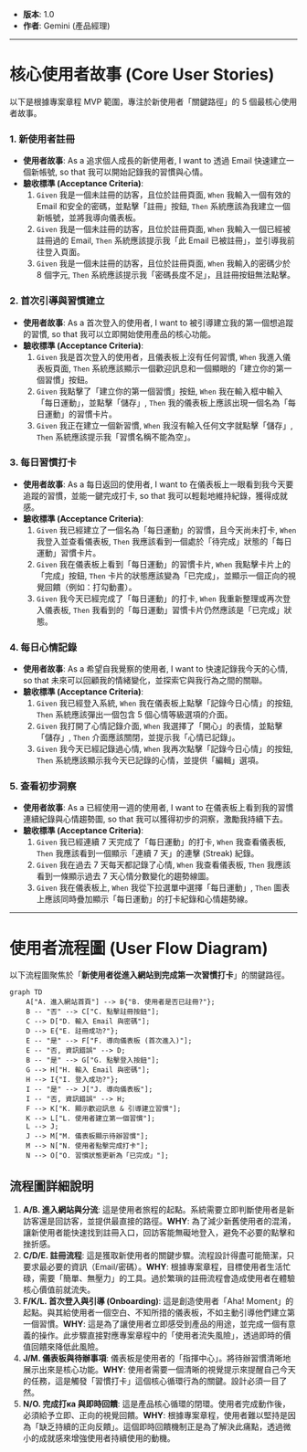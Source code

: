 - **版本**: 1.0
- **作者**: Gemini (產品經理)

---

# 核心使用者故事 (Core User Stories)

以下是根據專案章程 MVP 範圍，專注於新使用者「關鍵路徑」的 5 個最核心使用者故事。

### 1. 新使用者註冊

* **使用者故事**: As a 追求個人成長的新使用者, I want to 透過 Email 快速建立一個新帳號, so that 我可以開始記錄我的習慣與心情。
* **驗收標準 (Acceptance Criteria)**:
  1. `Given` 我是一個未註冊的訪客，且位於註冊頁面, `When` 我輸入一個有效的 Email 和安全的密碼，並點擊「註冊」按鈕, `Then` 系統應該為我建立一個新帳號，並將我導向儀表板。
  2. `Given` 我是一個未註冊的訪客，且位於註冊頁面, `When` 我輸入一個已經被註冊過的 Email, `Then` 系統應該提示我「此 Email 已被註冊」，並引導我前往登入頁面。
  3. `Given` 我是一個未註冊的訪客，且位於註冊頁面, `When` 我輸入的密碼少於 8 個字元, `Then` 系統應該提示我「密碼長度不足」，且註冊按鈕無法點擊。

### 2. 首次引導與習慣建立

* **使用者故事**: As a 首次登入的使用者, I want to 被引導建立我的第一個想追蹤的習慣, so that 我可以立即開始使用產品的核心功能。
* **驗收標準 (Acceptance Criteria)**:
  1. `Given` 我是首次登入的使用者，且儀表板上沒有任何習慣, `When` 我進入儀表板頁面, `Then` 系統應該顯示一個歡迎訊息和一個顯眼的「建立你的第一個習慣」按鈕。
  2. `Given` 我點擊了「建立你的第一個習慣」按鈕, `When` 我在輸入框中輸入「每日運動」，並點擊「儲存」, `Then` 我的儀表板上應該出現一個名為「每日運動」的習慣卡片。
  3. `Given` 我正在建立一個新習慣, `When` 我沒有輸入任何文字就點擊「儲存」, `Then` 系統應該提示我「習慣名稱不能為空」。

### 3. 每日習慣打卡

* **使用者故事**: As a 每日返回的使用者, I want to 在儀表板上一眼看到我今天要追蹤的習慣，並能一鍵完成打卡, so that 我可以輕鬆地維持紀錄，獲得成就感。
* **驗收標準 (Acceptance Criteria)**:
  1. `Given` 我已經建立了一個名為「每日運動」的習慣，且今天尚未打卡, `When` 我登入並查看儀表板, `Then` 我應該看到一個處於「待完成」狀態的「每日運動」習慣卡片。
  2. `Given` 我在儀表板上看到「每日運動」的習慣卡片, `When` 我點擊卡片上的「完成」按鈕, `Then` 卡片的狀態應該變為「已完成」，並顯示一個正向的視覺回饋（例如：打勾動畫）。
  3. `Given` 我今天已經完成了「每日運動」的打卡, `When` 我重新整理或再次登入儀表板, `Then` 我看到的「每日運動」習慣卡片仍然應該是「已完成」狀態。

### 4. 每日心情記錄

* **使用者故事**: As a 希望自我覺察的使用者, I want to 快速記錄我今天的心情, so that 未來可以回顧我的情緒變化，並探索它與我行為之間的關聯。
* **驗收標準 (Acceptance Criteria)**:
  1. `Given` 我已經登入系統, `When` 我在儀表板上點擊「記錄今日心情」的按鈕, `Then` 系統應該彈出一個包含 5 個心情等級選項的介面。
  2. `Given` 我打開了心情記錄介面, `When` 我選擇了「開心」的表情，並點擊「儲存」, `Then` 介面應該關閉，並提示我「心情已記錄」。
  3. `Given` 我今天已經記錄過心情, `When` 我再次點擊「記錄今日心情」的按鈕, `Then` 系統應該顯示我今天已記錄的心情，並提供「編輯」選項。

### 5. 查看初步洞察

* **使用者故事**: As a 已經使用一週的使用者, I want to 在儀表板上看到我的習慣連續紀錄與心情趨勢圖, so that 我可以獲得初步的洞察，激勵我持續下去。
* **驗收標準 (Acceptance Criteria)**:
  1. `Given` 我已經連續 7 天完成了「每日運動」的打卡, `When` 我查看儀表板, `Then` 我應該看到一個顯示「連續 7 天」的連擊 (Streak) 紀錄。
  2. `Given` 我在過去 7 天每天都記錄了心情, `When` 我查看儀表板, `Then` 我應該看到一條顯示過去 7 天心情分數變化的趨勢線圖。
  3. `Given` 我在儀表板上, `When` 我從下拉選單中選擇「每日運動」, `Then` 圖表上應該同時疊加顯示「每日運動」的打卡紀錄和心情趨勢線。

---

# 使用者流程圖 (User Flow Diagram)

以下流程圖聚焦於「**新使用者從進入網站到完成第一次習慣打卡**」的關鍵路徑。

```mermaid
graph TD
    A["A. 進入網站首頁"] --> B{"B. 使用者是否已註冊?"};
    B -- "否" --> C["C. 點擊註冊按鈕"];
    C --> D["D. 輸入 Email 與密碼"];
    D --> E{"E. 註冊成功?"};
    E -- "是" --> F["F. 導向儀表板 (首次進入)"];
    E -- "否, 資訊錯誤" --> D;
    B -- "是" --> G["G. 點擊登入按鈕"];
    G --> H["H. 輸入 Email 與密碼"];
    H --> I{"I. 登入成功?"};
    I -- "是" --> J["J. 導向儀表板"];
    I -- "否, 資訊錯誤" --> H;
    F --> K["K. 顯示歡迎訊息 & 引導建立習慣"];
    K --> L["L. 使用者建立第一個習慣"];
    L --> J;
    J --> M["M. 儀表板顯示待辦習慣"];
    M --> N["N. 使用者點擊完成打卡"];
    N --> O["O. 習慣狀態更新為「已完成」"];
```
## 流程圖詳細說明

1. **A/B. 進入網站與分流**: 這是使用者旅程的起點。系統需要立即判斷使用者是新訪客還是回訪客，並提供最直接的路徑。**WHY**: 為了減少新舊使用者的混淆，讓新使用者能快速找到註冊入口，回訪客能無礙地登入，避免不必要的點擊和挫折感。
2. **C/D/E. 註冊流程**: 這是獲取新使用者的關鍵步驟。流程設計得盡可能簡潔，只要求最必要的資訊（Email/密碼）。**WHY**: 根據專案章程，目標使用者生活忙碌，需要「簡單、無壓力」的工具。過於繁瑣的註冊流程會造成使用者在體驗核心價值前就流失。
3. **F/K/L. 首次登入與引導 (Onboarding)**: 這是創造使用者「Aha! Moment」的起點。與其給使用者一個空白、不知所措的儀表板，不如主動引導他們建立第一個習慣。**WHY**: 這是為了讓使用者立即感受到產品的用途，並完成一個有意義的操作。此步驟直接對應專案章程中的「使用者流失風險」，透過即時的價值回饋來降低此風險。
4. **J/M. 儀表板與待辦事項**: 儀表板是使用者的「指揮中心」。將待辦習慣清晰地展示出來是核心功能。**WHY**: 使用者需要一個清晰的視覺提示來提醒自己今天的任務，這是觸發「習慣打卡」這個核心循環行為的關鍵。設計必須一目了然。
5. **N/O. 完成打ка 與即時回饋**: 這是產品核心循環的閉環。使用者完成動作後，必須給予立即、正向的視覺回饋。**WHY**: 根據專案章程，使用者難以堅持是因為「缺乏持續的正向反饋」。這個即時回饋機制正是為了解決此痛點，透過微小的成就感來增強使用者持續使用的動機。
